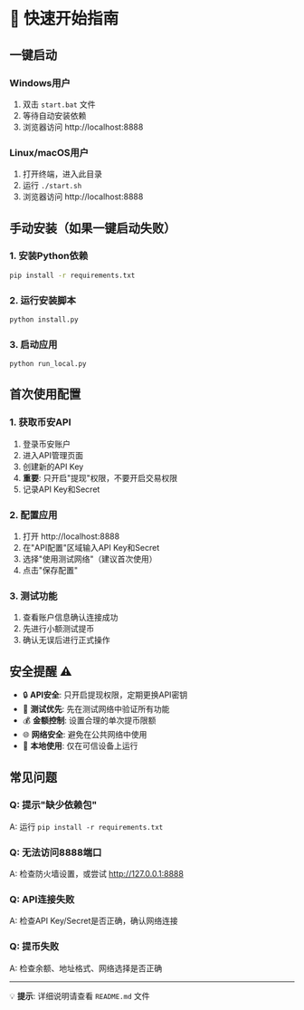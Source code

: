 # 🚀 快速开始指南

## 一键启动

### Windows用户
1. 双击 `start.bat` 文件
2. 等待自动安装依赖
3. 浏览器访问 http://localhost:8888

### Linux/macOS用户
1. 打开终端，进入此目录
2. 运行 `./start.sh`
3. 浏览器访问 http://localhost:8888

## 手动安装（如果一键启动失败）

### 1. 安装Python依赖
```bash
pip install -r requirements.txt
```

### 2. 运行安装脚本
```bash
python install.py
```

### 3. 启动应用
```bash
python run_local.py
```

## 首次使用配置

### 1. 获取币安API
1. 登录币安账户
2. 进入API管理页面
3. 创建新的API Key
4. **重要**: 只开启"提现"权限，不要开启交易权限
5. 记录API Key和Secret

### 2. 配置应用
1. 打开 http://localhost:8888
2. 在"API配置"区域输入API Key和Secret
3. 选择"使用测试网络"（建议首次使用）
4. 点击"保存配置"

### 3. 测试功能
1. 查看账户信息确认连接成功
2. 先进行小额测试提币
3. 确认无误后进行正式操作

## 安全提醒 ⚠️

- 🔒 **API安全**: 只开启提现权限，定期更换API密钥
- 🧪 **测试优先**: 先在测试网络中验证所有功能
- 💰 **金额控制**: 设置合理的单次提币限额
- 🌐 **网络安全**: 避免在公共网络中使用
- 📱 **本地使用**: 仅在可信设备上运行

## 常见问题

### Q: 提示"缺少依赖包"
A: 运行 `pip install -r requirements.txt`

### Q: 无法访问8888端口
A: 检查防火墙设置，或尝试 http://127.0.0.1:8888

### Q: API连接失败
A: 检查API Key/Secret是否正确，确认网络连接

### Q: 提币失败
A: 检查余额、地址格式、网络选择是否正确

---

💡 **提示**: 详细说明请查看 `README.md` 文件
